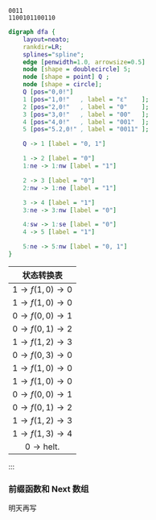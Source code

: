 ```
0011
1100101100110
```

```dot
digraph dfa {
    layout=neato;
    rankdir=LR;
    splines="spline";
    edge [penwidth=1.0, arrowsize=0.5]
    node [shape = doublecircle] 5;
    node [shape = point] Q ;
    node [shape = circle];
    Q [pos="0,0!"]
    1 [pos="1,0!"   , label = "ε"    ];
    2 [pos="2,0!"   , label = "0"    ];
    3 [pos="3,0!"   , label = "00"   ];
    4 [pos="4,0!"   , label = "001"  ];
    5 [pos="5.2,0!" , label = "0011" ];

    Q -> 1 [label = "0, 1"]

    1 -> 2 [label = "0"]
    1:ne -> 1:nw [label = "1"]

    2 -> 3 [label = "0"]
    2:nw -> 1:ne [label = "1"]

    3 -> 4 [label = "1"]
    3:ne -> 3:nw [label = "0"]

    4:sw -> 1:se [label = "0"]
    4 -> 5 [label = "1"]

    5:ne -> 5:nw [label = "0, 1"]
}
```

|              状态转换表               |
| :-----------------------------------: |
| $1 \rightarrow f(1, 0) \rightarrow 0$ |
| $1 \rightarrow f(1, 0) \rightarrow 0$ |
| $0 \rightarrow f(0, 0) \rightarrow 1$ |
| $0 \rightarrow f(0, 1) \rightarrow 2$ |
| $1 \rightarrow f(1, 2) \rightarrow 3$ |
| $0 \rightarrow f(0, 3) \rightarrow 0$ |
| $1 \rightarrow f(1, 0) \rightarrow 0$ |
| $1 \rightarrow f(1, 0) \rightarrow 0$ |
| $0 \rightarrow f(0, 0) \rightarrow 1$ |
| $0 \rightarrow f(0, 1) \rightarrow 2$ |
| $1 \rightarrow f(1, 2) \rightarrow 3$ |
| $1 \rightarrow f(1, 3) \rightarrow 4$ |
|    $0 \rightarrow \textrm{helt.}$     |

:::

### 前缀函数和 Next 数组

明天再写